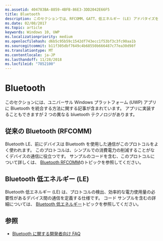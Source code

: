 ```yaml
---
ms.assetid: 404783BA-8859-4BFB-86E3-3DD2042E66F5
title: Bluetooth
description: このセクションでは、RFCOMM、GATT、低エネルギー (LE) アドバタイズを使う方法を含め、ユニバーサル Windows プラットフォーム (UWP) アプリに Bluetooth を統合する方法に関する記事を取り上げています。
ms.date: 02/08/2017
ms.topic: article
keywords: Windows 10, UWP
ms.localizationpriority: medium
ms.openlocfilehash: d6b5c95b59c1542df743ecc1f53bf3c3fc90aa1b
ms.sourcegitcommit: b11f305dbf7649c4b68550b666487c77ea30d98f
ms.translationtype: MT
ms.contentlocale: ja-JP
ms.lasthandoff: 11/28/2018
ms.locfileid: "7852100"
---
```

# <a name="bluetooth"></a>Bluetooth
このセクションには、ユニバーサル Windows プラットフォーム (UWP) アプリに Bluetooth を統合する方法に関する記事が含まれています。 アプリに実装することもできますが 2 つの異なる bluetooth テクノロジがあります。

## <a name="classic-bluetooth-rfcomm"></a>従来の Bluetooth (RFCOMM)
Bluetooth LE、前にデバイスは Bluetooth を使用した通信がこのプロトコルをよく使われます。 このプロトコルは、シンプルでの消費電力の削減することがなくデバイスの通信に役立つです。 サンプルのコードを含む、このプロトコルについて詳しくは、 [Bluetooth RFCOMM](send-or-receive-files-with-rfcomm.md)のトピックを参照してください。

## <a name="bluetooth-low-energy-le"></a>Bluetooth 低エネルギー (LE)
Bluetooth 低エネルギー (LE) は、プロトコルの検出、効率的な電力使用量の必要性があるデバイス間の通信を定義する仕様です。 コード サンプルを含むの詳細については、 [Bluetooth 低エネルギー](bluetooth-low-energy-overview.md)トピックを参照してください。

## <a name="see-also"></a>参照
- [Bluetooth に関する開発者向け FAQ](bluetooth-dev-faq.md)